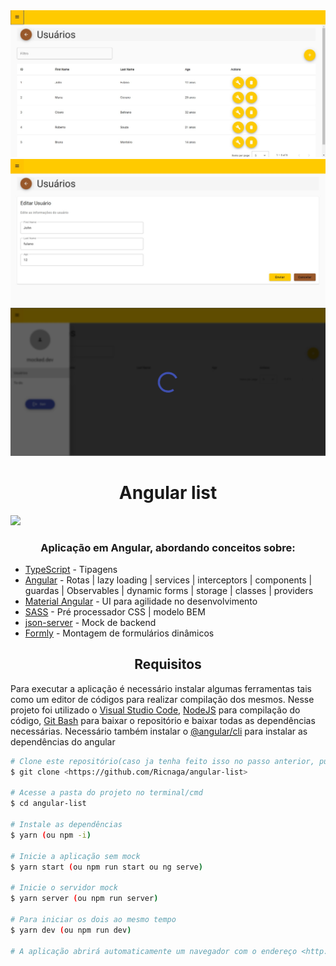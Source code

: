 <div align="center">
<img src="./cover.jpg" />
<img src="./field.jpg" />
<img src="./loading.jpg" />
</div>

<div align="center">

# Angular list

</div>

<img src="https://img.shields.io/github/license/Ricnaga/angular-list?style=social"/>

### <div align="center"> Aplicação em Angular, abordando conceitos sobre: </div>

- [TypeScript](https://www.typescriptlang.org/) - Tipagens 
- [Angular](https://angular.io/) - Rotas | lazy loading | services | interceptors | components | guardas | Observables | dynamic forms | storage | classes | providers
- [Material Angular](https://material.angular.io/) - UI para agilidade no desenvolvimento
- [SASS](https://sass-lang.com/) - Pré processador CSS | modelo BEM
- [json-server](https://github.com/typicode/json-server) - Mock de backend
- [Formly](https://formly.dev/) - Montagem de formulários dinâmicos

## <div align="center">Requisitos</div>

Para executar a aplicação é necessário instalar algumas ferramentas tais como um editor de códigos para realizar compilação dos mesmos. Nesse projeto foi utilizado o [Visual Studio Code](https://code.visualstudio.com/), [NodeJS](https://nodejs.org/en/) para compilação do código, [Git Bash](https://gitforwindows.org/) para baixar o repositório e baixar todas as dependências necessárias. Necessário também instalar o [@angular/cli](https://angular.io/guide/setup-local#prerequisites) para instalar as dependências do angular

```bash
# Clone este repositório(caso ja tenha feito isso no passo anterior, pule para o próximo comando)
$ git clone <https://github.com/Ricnaga/angular-list>

# Acesse a pasta do projeto no terminal/cmd
$ cd angular-list

# Instale as dependências
$ yarn (ou npm -i)

# Inicie a aplicação sem mock
$ yarn start (ou npm run start ou ng serve)

# Inicie o servidor mock
$ yarn server (ou npm run server)

# Para iniciar os dois ao mesmo tempo
$ yarn dev (ou npm run dev)

# A aplicação abrirá automaticamente um navegador com o endereço <http://localhost:4200>
```
